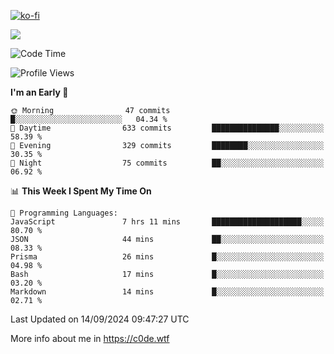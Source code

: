 [![ko-fi](https://ko-fi.com/img/githubbutton_sm.svg)](https://ko-fi.com/Z8Z4Y2LKX)

<a href="https://wakatime.com"><img src="https://wakatime.com/share/@c0dezin/b7f18a7c-ab3a-40b8-8bc7-b1b7bf71f1d6.svg" /></a>

<!--START_SECTION:waka-->
![Code Time](http://img.shields.io/badge/Code%20Time-104%20hrs-blue)

![Profile Views](http://img.shields.io/badge/Profile%20Views-0-blue)

**I'm an Early 🐤** 

```text
🌞 Morning                47 commits          █░░░░░░░░░░░░░░░░░░░░░░░░   04.34 % 
🌆 Daytime                633 commits         ███████████████░░░░░░░░░░   58.39 % 
🌃 Evening                329 commits         ████████░░░░░░░░░░░░░░░░░   30.35 % 
🌙 Night                  75 commits          ██░░░░░░░░░░░░░░░░░░░░░░░   06.92 % 
```


📊 **This Week I Spent My Time On** 

```text
💬 Programming Languages: 
JavaScript               7 hrs 11 mins       ████████████████████░░░░░   80.70 % 
JSON                     44 mins             ██░░░░░░░░░░░░░░░░░░░░░░░   08.33 % 
Prisma                   26 mins             █░░░░░░░░░░░░░░░░░░░░░░░░   04.98 % 
Bash                     17 mins             █░░░░░░░░░░░░░░░░░░░░░░░░   03.20 % 
Markdown                 14 mins             █░░░░░░░░░░░░░░░░░░░░░░░░   02.71 % 
```


 Last Updated on 14/09/2024 09:47:27 UTC
<!--END_SECTION:waka-->

More info about me in https://c0de.wtf
